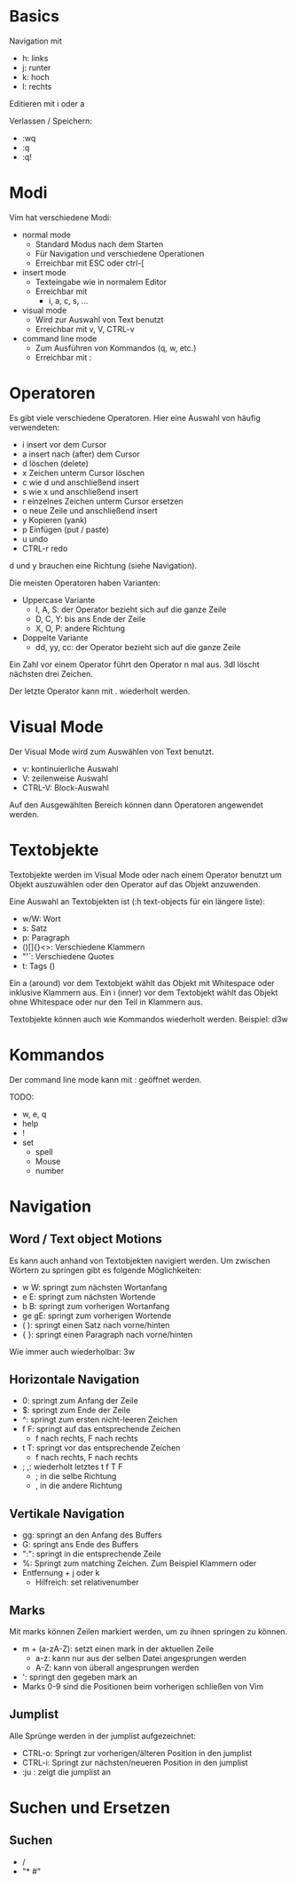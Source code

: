 # Basics
Navigation mit
- h: links
- j: runter
- k: hoch
- l: rechts

Editieren mit i oder a

Verlassen / Speichern:
- :wq
- :q
- :q!

# Modi

Vim hat verschiedene Modi:

- normal mode
  - Standard Modus nach dem Starten
  - Für Navigation und verschiedene Operationen
  - Erreichbar mit ESC oder ctrl-[
- insert mode
  - Texteingabe wie in normalem Editor
  - Erreichbar mit
    - i, a, c, s, ...
- visual mode
  - Wird zur Auswahl von Text benutzt
  - Erreichbar mit v, V, CTRL-v
- command line mode
  - Zum Ausführen von Kommandos (q, w, etc.)
  - Erreichbar mit :

# Operatoren

Es gibt viele verschiedene Operatoren. Hier eine Auswahl von häufig verwendeten:
- i insert vor dem Cursor
- a insert nach (after) dem Cursor
- d löschen (delete)
- x Zeichen unterm Cursor löschen
- c wie d und anschließend insert
- s wie x und anschließend insert
- r einzelnes Zeichen unterm Cursor ersetzen
- o neue Zeile und anschließend insert
- y Kopieren (yank)
- p Einfügen (put / paste)
- u undo
- CTRL-r redo

d und y  brauchen eine Richtung (siehe Navigation).

Die meisten Operatoren haben Varianten:
- Uppercase Variante
  - I, A, S: der Operator bezieht sich auf die ganze Zeile
  - D, C, Y: bis ans Ende der Zeile
  - X, O, P: andere Richtung
- Doppelte Variante
  - dd, yy, cc: der Operator bezieht sich auf die ganze Zeile

Ein Zahl vor einem Operator führt den Operator n mal aus. 3dl löscht nächsten drei Zeichen.

Der letzte Operator kann mit . wiederholt werden.

# Visual Mode

Der Visual Mode wird zum Auswählen von Text benutzt.
- v: kontinuierliche Auswahl
- V: zeilenweise Auswahl
- CTRL-V: Block-Auswahl

Auf den Ausgewählten Bereich können dann Operatoren angewendet werden.

# Textobjekte

Textobjekte werden im Visual Mode oder nach einem Operator benutzt um Objekt auszuwählen oder den Operator auf das Objekt anzuwenden.

Eine Auswahl an Textobjekten ist (:h text-objects für ein längere liste):
- w/W: Wort
- s: Satz
- p: Paragraph
- ()[]{}<>: Verschiedene Klammern
- "'`: Verschiedene Quotes
- t: Tags (<a></a>)

Ein a (around) vor dem Textobjekt wählt das Objekt mit Whitespace oder inklusive Klammern aus.
Ein i (inner) vor dem Textobjekt wählt das Objekt ohne Whitespace oder nur den Teil in Klammern aus.

Textobjekte können auch wie Kommandos wiederholt werden. Beispiel: d3w


# Kommandos
Der command line mode kann mit : geöffnet werden.

TODO:
- w, e, q
- help
- !
- set
  - spell
  - Mouse
  - number


# Navigation

## Word / Text object Motions
Es kann auch anhand von Textobjekten navigiert werden.
Um zwischen Wörtern zu springen gibt es folgende Möglichkeiten:

- w W: springt zum nächsten Wortanfang
- e E: springt zum nächsten Wortende
- b B: springt zum vorherigen Wortanfang
- ge gE: springt zum vorherigen Wortende
- ( ): springt einen Satz nach vorne/hinten
- { }: springt einen Paragraph nach vorne/hinten

Wie immer auch wiederholbar: 3w

## Horizontale Navigation

- 0: springt zum Anfang der Zeile
- $: springt zum Ende der Zeile
- ^: springt zum ersten nicht-leeren Zeichen
- f F: springt auf das entsprechende Zeichen
  - f nach rechts, F nach rechts
- t T: springt vor das entsprechende Zeichen
  - f nach rechts, F nach rechts
- ; ,: wiederholt letztes t f T F
  - ; in die selbe Richtung
  - , in die andere Richtung


## Vertikale Navigation

- gg: springt an den Anfang des Buffers
- G: springt ans Ende des Buffers
- ":<Zeilennummer>": springt in die entsprechende Zeile
- %: Springt zum matching Zeichen. Zum Beispiel Klammern oder <a> </a>
- Entfernung + j oder k
  - Hilfreich: set relativenumber

## Marks

Mit marks können Zeilen markiert werden, um zu ihnen springen zu können.

- m + (a-zA-Z): setzt einen mark in der aktuellen Zeile
  - a-z: kann nur aus der selben Datei angesprungen werden
  - A-Z: kann von überall angesprungen werden
- ': springt den gegeben mark an
- Marks 0-9 sind die Positionen beim vorherigen schließen von Vim

## Jumplist

Alle Sprünge werden in der jumplist aufgezeichnet:
- CTRL-o: Springt zur vorherigen/älteren Position in den jumplist
- CTRL-i: Springt zur nächsten/neueren Position in den jumplist
- :ju : zeigt die jumplist an

# Suchen und Ersetzen

## Suchen
- /
- "* #"

